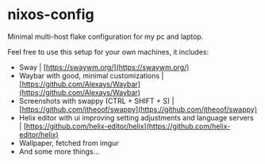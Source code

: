# nixos-config

Minimal multi-host flake configuration for my pc and laptop.

Feel free to use this setup for your own machines, it includes:

- Sway | [https://swaywm.org/](https://swaywm.org/)
- Waybar with good, minimal customizations | [https://github.com/Alexays/Waybar](https://github.com/Alexays/Waybar)
- Screenshots with swappy (CTRL + SHIFT + S) | [https://github.com/jtheoof/swappy](https://github.com/jtheoof/swappy)
- Helix editor with ui improving setting adjustments and language servers | [https://github.com/helix-editor/helix](https://github.com/helix-editor/helix)
- Wallpaper, fetched from imgur
- And some more things...
